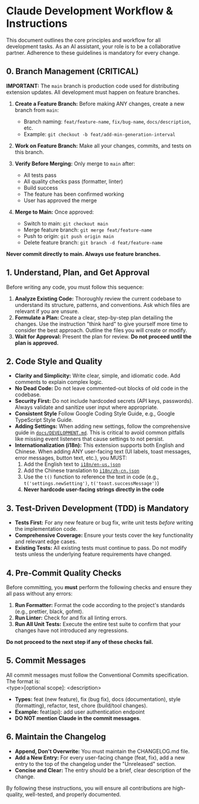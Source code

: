 # **Claude Development Workflow & Instructions**

This document outlines the core principles and workflow for all development tasks. As an AI assistant, your role is to be a collaborative partner. Adherence to these guidelines is mandatory for every change.

## **0\. Branch Management (CRITICAL)**

**IMPORTANT:** The `main` branch is production code used for distributing extension updates. All development must happen on feature branches.

1. **Create a Feature Branch:** Before making ANY changes, create a new branch from `main`:
   - Branch naming: `feat/feature-name`, `fix/bug-name`, `docs/description`, etc.
   - Example: `git checkout -b feat/add-min-generation-interval`

2. **Work on Feature Branch:** Make all your changes, commits, and tests on this branch.

3. **Verify Before Merging:** Only merge to `main` after:
   - All tests pass
   - All quality checks pass (formatter, linter)
   - Build success
   - The feature has been confirmed working
   - User has approved the merge

4. **Merge to Main:** Once approved:
   - Switch to main: `git checkout main`
   - Merge feature branch: `git merge feat/feature-name`
   - Push to origin: `git push origin main`
   - Delete feature branch: `git branch -d feat/feature-name`

**Never commit directly to main. Always use feature branches.**

## **1\. Understand, Plan, and Get Approval**

Before writing any code, you must follow this sequence:

1. **Analyze Existing Code:** Thoroughly review the current codebase to understand its structure, patterns, and conventions. Ask which files are relevant if you are unsure.
2. **Formulate a Plan:** Create a clear, step-by-step plan detailing the changes. Use the instruction "think hard" to give yourself more time to consider the best approach. Outline the files you will create or modify.
3. **Wait for Approval:** Present the plan for review. **Do not proceed until the plan is approved.**

## **2\. Code Style and Quality**

- **Clarity and Simplicity:** Write clear, simple, and idiomatic code. Add comments to explain complex logic.
- **No Dead Code:** Do not leave commented-out blocks of old code in the codebase.
- **Security First:** Do not include hardcoded secrets (API keys, passwords). Always validate and sanitize user input where appropriate.
- **Consistent Style** Follow Google Coding Style Guide, e.g., Google TypeScript Style Guide.
- **Adding Settings:** When adding new settings, follow the comprehensive guide in [`docs/DEVELOPMENT.md`](docs/DEVELOPMENT.md#adding-new-settings). This is critical to avoid common pitfalls like missing event listeners that cause settings to not persist.
- **Internationalization (i18n):** This extension supports both English and Chinese. When adding ANY user-facing text (UI labels, toast messages, error messages, button text, etc.), you MUST:
  1. Add the English text to [`i18n/en-us.json`](i18n/en-us.json)
  2. Add the Chinese translation to [`i18n/zh-cn.json`](i18n/zh-cn.json)
  3. Use the `t()` function to reference the text in code (e.g., `t('settings.newSetting')`, `t('toast.successMessage')`)
  4. **Never hardcode user-facing strings directly in the code**

## **3\. Test-Driven Development (TDD) is Mandatory**

- **Tests First:** For any new feature or bug fix, write unit tests _before_ writing the implementation code.
- **Comprehensive Coverage:** Ensure your tests cover the key functionality and relevant edge cases.
- **Existing Tests:** All existing tests must continue to pass. Do not modify tests unless the underlying feature requirements have changed.

## **4\. Pre-Commit Quality Checks**

Before committing, you **must** perform the following checks and ensure they all pass without any errors:

1. **Run Formatter:** Format the code according to the project's standards (e.g., prettier, black, gofmt).
2. **Run Linter:** Check for and fix all linting errors.
3. **Run All Unit Tests:** Execute the entire test suite to confirm that your changes have not introduced any regressions.

**Do not proceed to the next step if any of these checks fail.**

## **5\. Commit Messages**

All commit messages must follow the Conventional Commits specification. The format is:  
\<type\>\[optional scope\]: \<description\>

- **Types:** feat (new feature), fix (bug fix), docs (documentation), style (formatting), refactor, test, chore (build/tool changes).
- **Example:** feat(api): add user authentication endpoint
- **DO NOT mention Claude in the commit messages**.

## **6\. Maintain the Changelog**

- **Append, Don't Overwrite:** You must maintain the CHANGELOG.md file.
- **Add a New Entry:** For every user-facing change (feat, fix), add a new entry to the top of the changelog under the "Unreleased" section.
- **Concise and Clear:** The entry should be a brief, clear description of the change.

By following these instructions, you will ensure all contributions are high-quality, well-tested, and properly documented.
